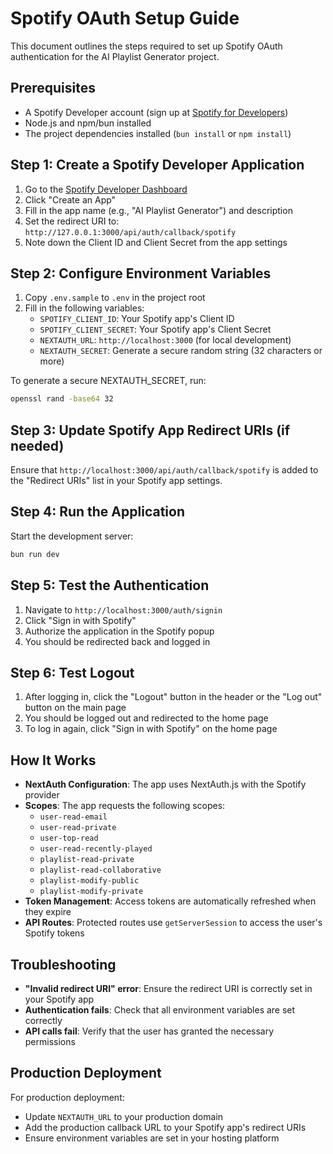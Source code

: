 # Spotify OAuth Setup Guide

This document outlines the steps required to set up Spotify OAuth authentication for the AI Playlist Generator project.

## Prerequisites

- A Spotify Developer account (sign up at [Spotify for Developers](https://developer.spotify.com/))
- Node.js and npm/bun installed
- The project dependencies installed (`bun install` or `npm install`)

## Step 1: Create a Spotify Developer Application

1. Go to the [Spotify Developer Dashboard](https://developer.spotify.com/dashboard)
2. Click "Create an App"
3. Fill in the app name (e.g., "AI Playlist Generator") and description
4. Set the redirect URI to: `http://127.0.0.1:3000/api/auth/callback/spotify`
5. Note down the Client ID and Client Secret from the app settings

## Step 2: Configure Environment Variables

1. Copy `.env.sample` to `.env` in the project root
2. Fill in the following variables:
   - `SPOTIFY_CLIENT_ID`: Your Spotify app's Client ID
   - `SPOTIFY_CLIENT_SECRET`: Your Spotify app's Client Secret
   - `NEXTAUTH_URL`: `http://localhost:3000` (for local development)
   - `NEXTAUTH_SECRET`: Generate a secure random string (32 characters or more)

To generate a secure NEXTAUTH_SECRET, run:

```bash
openssl rand -base64 32
```

## Step 3: Update Spotify App Redirect URIs (if needed)

Ensure that `http://localhost:3000/api/auth/callback/spotify` is added to the "Redirect URIs" list in your Spotify app settings.

## Step 4: Run the Application

Start the development server:

```bash
bun run dev
```

## Step 5: Test the Authentication

1. Navigate to `http://localhost:3000/auth/signin`
2. Click "Sign in with Spotify"
3. Authorize the application in the Spotify popup
4. You should be redirected back and logged in

## Step 6: Test Logout

1. After logging in, click the "Logout" button in the header or the "Log out" button on the main page
2. You should be logged out and redirected to the home page
3. To log in again, click "Sign in with Spotify" on the home page

## How It Works

- **NextAuth Configuration**: The app uses NextAuth.js with the Spotify provider
- **Scopes**: The app requests the following scopes:
  - `user-read-email`
  - `user-read-private`
  - `user-top-read`
  - `user-read-recently-played`
  - `playlist-read-private`
  - `playlist-read-collaborative`
  - `playlist-modify-public`
  - `playlist-modify-private`
- **Token Management**: Access tokens are automatically refreshed when they expire
- **API Routes**: Protected routes use `getServerSession` to access the user's Spotify tokens

## Troubleshooting

- **"Invalid redirect URI" error**: Ensure the redirect URI is correctly set in your Spotify app
- **Authentication fails**: Check that all environment variables are set correctly
- **API calls fail**: Verify that the user has granted the necessary permissions

## Production Deployment

For production deployment:

- Update `NEXTAUTH_URL` to your production domain
- Add the production callback URL to your Spotify app's redirect URIs
- Ensure environment variables are set in your hosting platform
